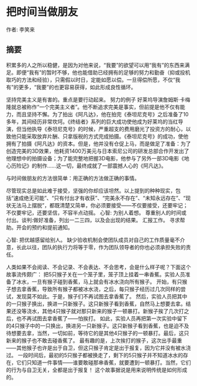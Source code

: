 # 把时间当做朋友
作者: 李笑来

## 摘要
积累多的人之所以稳健，是因为对他来说，“我要”的欲望可以用“我有”的东西来满足。即便“我有”的暂时不够，他也能借助已经拥有的足够的努力和勤奋（抑或投机取巧的方法和经验），只需假以时日，定能如愿以偿。一旦得偿所愿，不仅“我有”的更多，“我要”的也更容易获得，如此形成良性循环。

坚持完美主义是有害的。重点是要行动起来。
努力的例子
好莱坞导演詹姆斯·卡梅隆就总被称作“一个完美主义者”。他不断追求完美是事实，但前提是他不仅有能力，而且坚持不懈。为了拍出《阿凡达》，他在拍完《泰坦尼克号》之后准备了10多年，其间经历非常坎坷。《终结者》系列的巨大成功使他成为好莱坞的当红导演，但当他执导《泰坦尼克号》的时候，严重超支的费用磨光了投资方的耐心，以致他只能采取放弃片酬、只拿版税的方式完成拍摄。《泰坦尼克号》的成功，使他拥有了拍摄《阿凡达》的资本。但是，他并没有仓促上马，而是做足了准备：为了创造完美的3D效果，他耗资1400万美元与日本索尼公司的研发总部合作开发出了他理想中的拍摄设备；为了能完整地把握3D电影，他参与了另外一部3D电影《地心历险记》的制作……这一切，最终成就了一部震撼人心的《阿凡达》。

与时间做朋友的方法很简单：用正确的方法做正确的事情。

尽管现实总是如此难于接受，坚强的你却应该坦然。以上提到的种种现实，包括“速成绝无可能”、“只有付出才有收获”、“完美永不存在”、“未知永远存在”、“现状无法马上摆脱”，都既清楚又简单，你必须要接受——不仅要接受，还要牢记；不仅要牢记，还要坚信，不容半点动摇。
心智: 为别人着想。  尊重别人的时间或付出。谈判:做好准备，列出一二三四，以及会出现的结果。 汇报工作。 寻求帮助。开会的预约和提前通知。

心智: 把优越感留给别人。
缺少验收机制会使团队成员对自己的工作质量毫不介意，长此以往，团队的执行力将等于零，作为团队领导者的你也必须承担失败的责任。

人类如果不会阅读、不会记录、不会表达、不会思考，会是什么样子呢？下面这个故事流传颇广：
把5只猴子关在一个笼子里，笼子顶上挂着一串香蕉。实验人员准备了冰水，一旦有猴子碰到香蕉，马上就会有冰水浇向所有猴子。
开始，有只猴子想去拿香蕉，导致所有猴子都被冰水浇，之后，每只猴子经历过几次同样的尝试，发现莫不如此。于是，猴子们不再试图去拿香蕉了。
然后，实验人员把其中的一只猴子换出，换进一只新猴子。这只新猴子看到香蕉，自然马上想要去拿。结果还没等浇水，其他4只猴子就对那只新来的猴子一顿暴打。新猴子挨了几次打之后，也不再试图去拿香蕉了——怕挨打。
如此，实验人员再把第一次实验中留下的4只猴子中的一只换出，换进另一只新猴子。这只新猴子看到香蕉，也是迫不及待想要去拿，当然，一切如前，等待它的是其他4只猴子的一顿暴打。最后，这只新来的猴子也不敢去碰香蕉了。
最有趣的是，上次挨打的猴子，这次出手最重——其他猴子也许是出于自卫，但这只猴子肯定是出于报复，因为它并没有被水浇过。
一段时间后，最初的5只猴子都被换走了，剩下的5只猴子并不知道冰水的存在，它们只知道一件事情——谁要敢碰那串香蕉，就要遭到一顿暴打。当然，它们的行为与自卫无关，全都是出于报复！
这个故事据说是用来说明传统是如何形成的。
